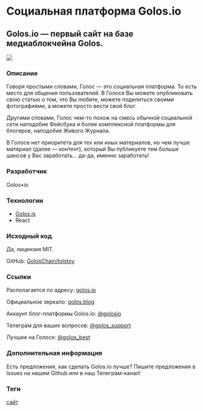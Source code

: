# Социальная платформа Golos.io

## Golos.io — первый сайт на базе медиаблокчейна Golos.

![](https://user-images.githubusercontent.com/2198826/41590908-e3837d70-73c0-11e8-9ff4-a46781c0d49a.png)

### Описание
Говоря простыми словами, Голос — это социальная платформа. То есть место для общения пользователей. В Голосе Вы можете опубликовать свою статью о том, что Вы любите, можете поделиться своими фотографиями, а можете просто вести свой блог.

Другими словами, Голос чем-то похож на смесь обычной социальной сети наподобие Фейсбука и более комплексной платформы для блогеров, наподобие Живого Журнала.

В Голосе нет приоритета для тех или иных материалов, но чем лучше материал (далее — контент), который Вы публикуете тем больше шансов у Вас заработать… да-да, именно заработать!

### Разработчик
Golos•io

### Технологии
- [Golos.js](https://github.com/GolosChain/golos-js)
- React

### Исходный код
Да, лицензия MIT.

GitHub: [GolosChain/tolstoy](https://github.com/GolosChain/tolstoy)

### Ссылки
Располагается по адресу: [golos.io](https://golos.io)

Официальное зеркало: [golos.blog](https://golos.blog)

Аккаунт блог-платформы Golos.io: [@golosio](https://golos.io/@golosio)

Телеграм для ваших вопросов: [@golos_support](https://t.me/golos_support)

Лучшее на Голосе: [@golos_best](https://t.me/golos_best)

### Дополнительная информация
Есть предложения, как сделать Golos.io лучше? Пишите предложения в Issues на нашем Github или в наш Телеграм-канал!

### Теги
[сайт](https://github.com/GolosChain/apps/sites/)
